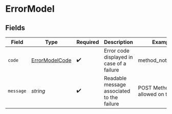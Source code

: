# ErrorModel


## Fields

| Field                                                   | Type                                                    | Required                                                | Description                                             | Example                                                 |
| ------------------------------------------------------- | ------------------------------------------------------- | ------------------------------------------------------- | ------------------------------------------------------- | ------------------------------------------------------- |
| `code`                                                  | [ErrorModelCode](../../models/shared/ErrorModelCode.md) | :heavy_check_mark:                                      | Error code displayed in case of a failure               | method_not_allowed                                      |
| `message`                                               | *string*                                                | :heavy_check_mark:                                      | Readable message associated to the failure              | POST Method is not allowed on this path                 |